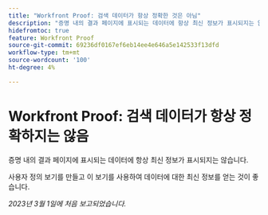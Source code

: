 ```yaml
---
title: "Workfront Proof: 검색 데이터가 항상 정확한 것은 아님"
description: "증명 내의 결과 페이지에 표시되는 데이터에 항상 최신 정보가 표시되지는 않습니다. 사용자 정의 보기를 만들고 이 보기를 사용하여 데이터에 대한 최신 정보를 얻는 것이 좋습니다."
hidefromtoc: true
feature: Workfront Proof
source-git-commit: 69236df0167ef6eb14ee4e646a5e142533f13dfd
workflow-type: tm+mt
source-wordcount: '100'
ht-degree: 4%

---
```



# Workfront Proof: 검색 데이터가 항상 정확하지는 않음

증명 내의 결과 페이지에 표시되는 데이터에 항상 최신 정보가 표시되지는 않습니다.

사용자 정의 보기를 만들고 이 보기를 사용하여 데이터에 대한 최신 정보를 얻는 것이 좋습니다.

_2023년 3월 1일에 처음 보고되었습니다._
